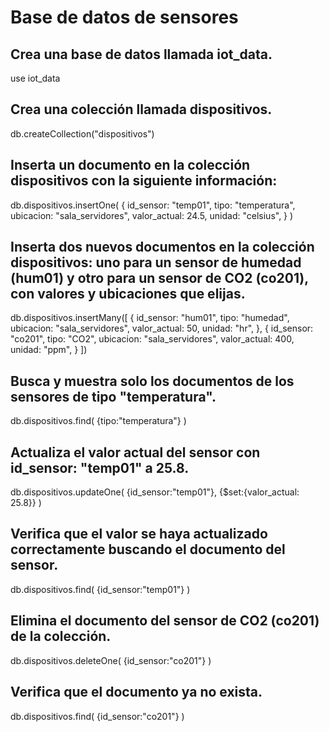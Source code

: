 # Base de datos de sensores

## Crea una base de datos llamada iot_data.

use iot_data

## Crea una colección llamada dispositivos.

db.createCollection("dispositivos")

## Inserta un documento en la colección dispositivos con la siguiente información:

db.dispositivos.insertOne(
{
    id_sensor: "temp01",
    tipo: "temperatura",
    ubicacion: "sala_servidores",
    valor_actual: 24.5,
    unidad: "celsius",
}
)

## Inserta dos nuevos documentos en la colección dispositivos: uno para un sensor de humedad (hum01) y otro para un sensor de CO2 (co201), con valores y ubicaciones que elijas.

db.dispositivos.insertMany([
{
    id_sensor: "hum01",
    tipo: "humedad",
    ubicacion: "sala_servidores",
    valor_actual: 50,
    unidad: "hr",
},
{
    id_sensor: "co201",
    tipo: "CO2",
    ubicacion: "sala_servidores",
    valor_actual: 400,
    unidad: "ppm",
}
])

## Busca y muestra solo los documentos de los sensores de tipo "temperatura".

db.dispositivos.find(
    {tipo:"temperatura"}
)


## Actualiza el valor actual del sensor con id_sensor: "temp01" a 25.8.

db.dispositivos.updateOne(
    {id_sensor:"temp01"},
    {$set:{valor_actual: 25.8}}
)

## Verifica que el valor se haya actualizado correctamente buscando el documento del sensor.

db.dispositivos.find(
    {id_sensor:"temp01"}
)

## Elimina el documento del sensor de CO2 (co201) de la colección.

db.dispositivos.deleteOne(
    {id_sensor:"co201"}
)

## Verifica que el documento ya no exista.

db.dispositivos.find(
    {id_sensor:"co201"}
)

